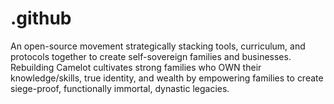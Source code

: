 # .github
An open-source movement strategically stacking tools, curriculum, and protocols together to create self-sovereign families and businesses. Rebuilding Camelot cultivates strong families who OWN their knowledge/skills, true identity, and wealth by empowering families to create siege-proof, functionally immortal, dynastic legacies.
